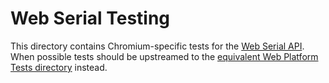 # Web Serial Testing

This directory contains Chromium-specific tests for the [Web Serial API]. When
possible tests should be upstreamed to the
[equivalent Web Platform Tests directory] instead.

[equivalent Web Platform Tests directory]: ../../external/wpt/serial
[Web Serial API]: https://wicg.github.io/serial
